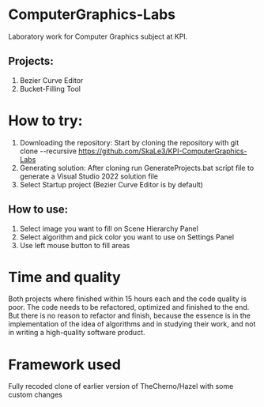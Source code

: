 # ComputerGraphics-Labs
Laboratory work for Computer Graphics subject at KPI.
## Projects:
1. Bezier Curve Editor
2. Bucket-Filling Tool

# How to try:
1. Downloading the repository:
Start by cloning the repository with git clone --recursive https://github.com/SkaLe3/KPI-ComputerGraphics-Labs
2. Generating solution:
After cloning run GenerateProjects.bat script file to generate a Visual Studio 2022 solution file
3. Select Startup project (Bezier Curve Editor is by default)
## How to use:
1. Select image you want to fill on Scene Hierarchy Panel
2. Select algorithm and pick color you want to use on Settings Panel
3. Use left mouse button to fill areas

# Time and quality
Both projects where finished within 15 hours each and the code quality is poor. The code needs to be refactored, optimized and finished to the end. But there is no reason to refactor and finish, because the essence is in the implementation of the idea of algorithms and in studying their work, and not in writing a high-quality software product.
 
# Framework used
Fully recoded clone of earlier version of TheCherno/Hazel with some custom changes

